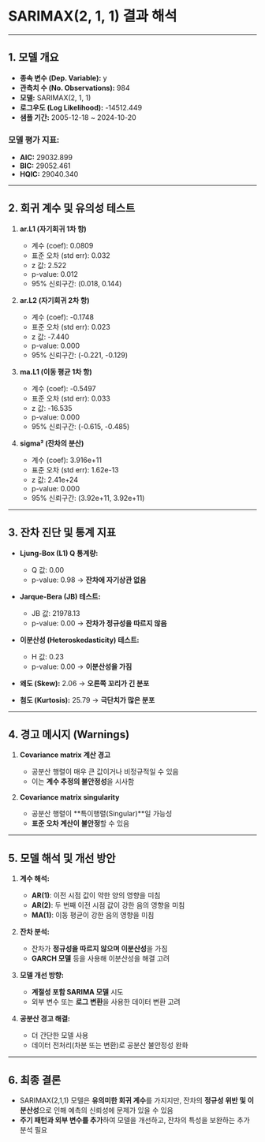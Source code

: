 # **SARIMAX(2, 1, 1) 결과 해석**

---

## **1. 모델 개요**
- **종속 변수 (Dep. Variable):** y  
- **관측치 수 (No. Observations):** 984  
- **모델:** SARIMAX(2, 1, 1)  
- **로그우도 (Log Likelihood):** -14512.449  
- **샘플 기간:** 2005-12-18 ~ 2024-10-20  

### **모델 평가 지표:**
- **AIC:** 29032.899  
- **BIC:** 29052.461  
- **HQIC:** 29040.340  

---

## **2. 회귀 계수 및 유의성 테스트**

1. **ar.L1 (자기회귀 1차 항)**  
   - 계수 (coef): 0.0809  
   - 표준 오차 (std err): 0.032  
   - z 값: 2.522  
   - p-value: 0.012  
   - 95% 신뢰구간: (0.018, 0.144)  

2. **ar.L2 (자기회귀 2차 항)**  
   - 계수 (coef): -0.1748  
   - 표준 오차 (std err): 0.023  
   - z 값: -7.440  
   - p-value: 0.000  
   - 95% 신뢰구간: (-0.221, -0.129)  

3. **ma.L1 (이동 평균 1차 항)**  
   - 계수 (coef): -0.5497  
   - 표준 오차 (std err): 0.033  
   - z 값: -16.535  
   - p-value: 0.000  
   - 95% 신뢰구간: (-0.615, -0.485)  

4. **sigma² (잔차의 분산)**  
   - 계수 (coef): 3.916e+11  
   - 표준 오차 (std err): 1.62e-13  
   - z 값: 2.41e+24  
   - p-value: 0.000  
   - 95% 신뢰구간: (3.92e+11, 3.92e+11)  

---

## **3. 잔차 진단 및 통계 지표**

- **Ljung-Box (L1) Q 통계량:**  
  - Q 값: 0.00  
  - p-value: 0.98 → **잔차에 자기상관 없음**  

- **Jarque-Bera (JB) 테스트:**  
  - JB 값: 21978.13  
  - p-value: 0.00 → **잔차가 정규성을 따르지 않음**  

- **이분산성 (Heteroskedasticity) 테스트:**  
  - H 값: 0.23  
  - p-value: 0.00 → **이분산성을 가짐**  

- **왜도 (Skew):** 2.06 → **오른쪽 꼬리가 긴 분포**  
- **첨도 (Kurtosis):** 25.79 → **극단치가 많은 분포**  

---

## **4. 경고 메시지 (Warnings)**

1. **Covariance matrix 계산 경고**  
   - 공분산 행렬이 매우 큰 값이거나 비정규적일 수 있음  
   - 이는 **계수 추정의 불안정성**을 시사함  

2. **Covariance matrix singularity**  
   - 공분산 행렬이 **특이행렬(Singular)**일 가능성  
   - **표준 오차 계산이 불안정**할 수 있음  

---

## **5. 모델 해석 및 개선 방안**

1. **계수 해석:**  
   - **AR(1)**: 이전 시점 값이 약한 양의 영향을 미침  
   - **AR(2)**: 두 번째 이전 시점 값이 강한 음의 영향을 미침  
   - **MA(1)**: 이동 평균이 강한 음의 영향을 미침  

2. **잔차 분석:**  
   - 잔차가 **정규성을 따르지 않으며 이분산성**을 가짐  
   - **GARCH 모델** 등을 사용해 이분산성을 해결 고려  

3. **모델 개선 방향:**  
   - **계절성 포함 SARIMA 모델** 시도  
   - 외부 변수 또는 **로그 변환**을 사용한 데이터 변환 고려  

4. **공분산 경고 해결:**  
   - 더 간단한 모델 사용  
   - 데이터 전처리(차분 또는 변환)로 공분산 불안정성 완화  

---

## **6. 최종 결론**
- SARIMAX(2,1,1) 모델은 **유의미한 회귀 계수**를 가지지만, 잔차의 **정규성 위반 및 이분산성**으로 인해 예측의 신뢰성에 문제가 있을 수 있음  
- **주기 패턴과 외부 변수를 추가**하여 모델을 개선하고, 잔차의 특성을 보완하는 추가 분석 필요
